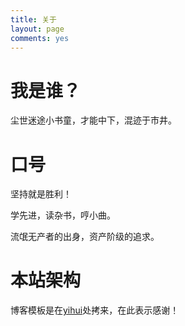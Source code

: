 ```yaml
---
title: 关于
layout: page
comments: yes
---
```


# 我是谁？

尘世迷途小书童，才能中下，混迹于市井。

# 口号
>
坚持就是胜利！
>
学先进，读杂书，哼小曲。
>
流氓无产者的出身，资产阶级的追求。


# 本站架构


博客模板是在[yihui](http://yihui.name/cn/)处拷来，在此表示感谢！

